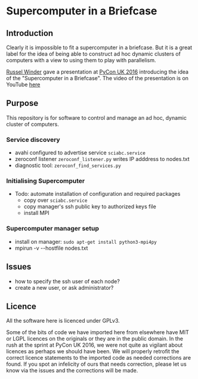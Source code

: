 # Supercomputer in a Briefcase

## Introduction

Clearly it is impossible to fit a supercomputer in a briefcase. But it is a great label for the idea of
being able to construct ad hoc dynamic clusters of computers with a view to using them to play with
parallelism.

[Russel Winder](https://www.russel.org.uk/) gave a presentation at [PyCon UK 2016](http://2016.pyconuk.org/)
introducing the idea of the "Supercomputer in a Briefcase". The video of the presentation is on
YouTube [here](https://www.youtube.com/watch?v=EUA4GIiYg5w)

## Purpose

This repository is for software to control and manage an ad hoc, dynamic cluster of computers.

### Service discovery

- avahi configured to advertise service `sciabc.service`
- zeroconf listener `zeroconf_listener.py` writes IP adddress to nodes.txt
- diagnostic tool: `zeroconf_find_services.py`

### Initialising Supercomputer

- Todo: automate installation of configuration and required packages
    - copy over `sciabc.service`
    - copy manager's ssh public key to authorized keys file
    - install MPI

### Supercomputer manager setup

- install on manager: `sudo apt-get install python3-mpi4py`
- mpirun -v --hostfile nodes.txt <cmd>

## Issues

- how to specify the ssh user of each node?
- create a new user, or ask administrator?

## Licence

All the software here is licenced under GPLv3.

Some of the bits of code we have imported here from elsewhere have MIT or LGPL licences on the originals or
they are in the public domain. In the rush at the sprint at PyCon UK 2016, we were not quite as vigilant
about licences as perhaps we should have been. We will properly retrofit the correct licence statements to
the imported code as needed corrections are found. If you spot an infelicity of ours that needs correction,
please let us know via the issues and the corrections will be made.
